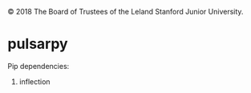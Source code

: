 © 2018 The Board of Trustees of the Leland Stanford Junior University.

# pulsarpy

Pip dependencies:
1. inflection
